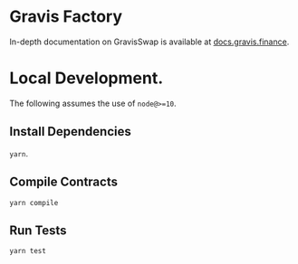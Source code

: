 # Gravis Factory

In-depth documentation on GravisSwap is available at [docs.gravis.finance](https://docs.gravis.finance/).

# Local Development.

The following assumes the use of `node@>=10`.

## Install Dependencies

`yarn`.

## Compile Contracts

`yarn compile`

## Run Tests

`yarn test`
